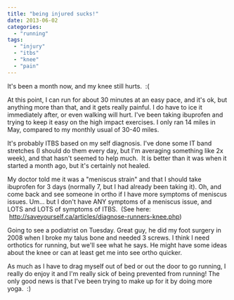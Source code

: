 ```yaml
---
title: "being injured sucks!"
date: 2013-06-02
categories: 
  - "running"
tags: 
  - "injury"
  - "itbs"
  - "knee"
  - "pain"
---
```


It's been a month now, and my knee still hurts.  :(

At this point, I can run for about 30 minutes at an easy pace, and it's ok, but anything more than that, and it gets really painful. I do have to ice it immediately after, or even walking will hurt. I've been taking ibuprofen and trying to keep it easy on the high impact exercises. I only ran 14 miles in May, compared to my monthly usual of 30-40 miles.

It's probably ITBS based on my self diagnosis. I've done some IT band stretches (I should do them every day, but I'm averaging something like 2x week), and that hasn't seemed to help much.  It is better than it was when it started a month ago, but it's certainly not healed.

My doctor told me it was a "meniscus strain" and that I should take ibuprofen for 3 days (normally 7, but I had already been taking it). Oh, and come back and see someone in ortho if I have more symptoms of meniscus issues. Um... but I don't have ANY symptoms of a meniscus issue, and LOTS and LOTS of symptoms of ITBS.  (See here:  http://saveyourself.ca/articles/diagnose-runners-knee.php)

Going to see a podiatrist on Tuesday. Great guy, he did my foot surgery in 2008 when I broke my talus bone and needed 3 screws. I think I need orthotics for running, but we'll see what he says. He might have some ideas about the knee or can at least get me into see ortho quicker.

As much as I have to drag myself out of bed or out the door to go running, I really do enjoy it and I'm really sick of being prevented from running! The only good news is that I've been trying to make up for it by doing more yoga.  :)
